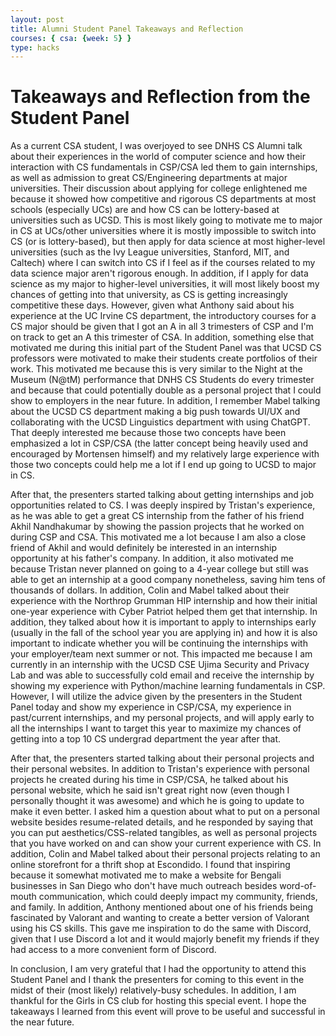 ```yaml
---
layout: post
title: Alumni Student Panel Takeaways and Reflection
courses: { csa: {week: 5} }
type: hacks
---
```

# Takeaways and Reflection from the Student Panel

As a current CSA student, I was overjoyed to see DNHS CS Alumni talk about their experiences in the world of computer science and how their interaction with CS fundamentals in CSP/CSA led them to gain internships, as well as admission to great CS/Engineering departments at major universities. Their discussion about applying for college enlightened me because it showed how competitive and rigorous CS departments at most schools (especially UCs) are and how CS can be lottery-based at universities such as UCSD. This is most likely going to motivate me to major in CS at UCs/other universities where it is mostly impossible to switch into CS (or is lottery-based), but then apply for data science at most higher-level universities (such as the Ivy League universities, Stanford, MIT, and Caltech) where I can switch into CS if I feel as if the courses related to my data science major aren't rigorous enough. In addition, if I apply for data science as my major to higher-level universities, it will most likely boost my chances of getting into that university, as CS is getting increasingly competitive these days. However, given what Anthony said about his experience at the UC Irvine CS department, the introductory courses for a CS major should be given that I got an A in all 3 trimesters of CSP and I'm on track to get an A this trimester of CSA. In addition, something else that motivated me during this initial part of the Student Panel was that UCSD CS professors were motivated to make their students create portfolios of their work. This motivated me because this is very similar to the Night at the Museum (N@tM) performance that DNHS CS Students do every trimester and because that could potentially double as a personal project that I could show to employers in the near future. In addition, I remember Mabel talking about the UCSD CS department making a big push towards UI/UX and collaborating with the UCSD Linguistics department with using ChatGPT. That deeply interested me because those two concepts have been emphasized a lot in CSP/CSA (the latter concept being heavily used and encouraged by Mortensen himself) and my relatively large experience with those two concepts could help me a lot if I end up going to UCSD to major in CS.

After that, the presenters started talking about getting internships and job opportunities related to CS. I was deeply inspired by Tristan's experience, as he was able to get a great CS internship from the father of his friend Akhil Nandhakumar by showing the passion projects that he worked on during CSP and CSA. This motivated me a lot because I am also a close friend of Akhil and would definitely be interested in an internship opportunity at his father's company. In addition, it also motivated me because Tristan never planned on going to a 4-year college but still was able to get an internship at a good company nonetheless, saving him tens of thousands of dollars. In addition, Colin and Mabel talked about their experience with the Northrop Grumman HIP internship and how their initial one-year experience with Cyber Patriot helped them get that internship. In addition, they talked about how it is important to apply to internships early (usually in the fall of the school year you are applying in) and how it is also important to indicate whether you will be continuing the internships with your employer/team next summer or not. This impacted me because I am currently in an internship with the UCSD CSE Ujima Security and Privacy Lab and was able to successfully cold email and receive the internship by showing my experience with Python/machine learning fundamentals in CSP. However, I will utilize the advice given by the presenters in the Student Panel today and show my experience in CSP/CSA, my experience in past/current internships, and my personal projects, and will apply early to all the internships I want to target this year to maximize my chances of getting into a top 10 CS undergrad department the year after that.  

After that, the presenters started talking about their personal projects and their personal websites. In addition to Tristan's experience with personal projects he created during his time in CSP/CSA, he talked about his personal website, which he said isn't great right now (even though I personally thought it was awesome) and which he is going to update to make it even better. I asked him a question about what to put on a personal website besides resume-related details, and he responded by saying that you can put aesthetics/CSS-related tangibles, as well as personal projects that you have worked on and can show your current experience with CS. In addition, Colin and Mabel talked about their personal projects relating to an online storefront for a thrift shop at Escondido. I found that inspiring because it somewhat motivated me to make a website for Bengali businesses in San Diego who don't have much outreach besides word-of-mouth communication, which could deeply impact my community, friends, and family. In addition, Anthony mentioned about one of his friends being fascinated by Valorant and wanting to create a better version of Valorant using his CS skills. This gave me inspiration to do the same with Discord, given that I use Discord a lot and it would majorly benefit my friends if they had access to a more convenient form of Discord.

In conclusion, I am very grateful that I had the opportunity to attend this Student Panel and I thank the presenters for coming to this event in the midst of their (most likely) relatively-busy schedules. In addition, I am thankful for the Girls in CS club for hosting this special event. I hope the takeaways I learned from this event will prove to be useful and successful in the near future.
